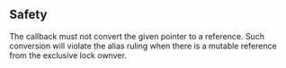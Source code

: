 ## Safety

The callback must not convert the given pointer to a reference. Such conversion
will violate the alias ruling when there is a mutable reference from the exclusive 
lock ownver.